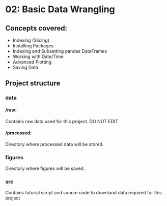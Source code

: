 # 02: Basic Data Wrangling

## Concepts covered:

* Indexing (Slicing)
* Installing Packages
* Indexing and Subsetting pandas DataFrames
* Working with Date/Time
* Advanced Plotting
* Saving Data

## Project structure

### data

#### /raw:
Contains raw data used for this project. DO NOT EDIT  
#### /processed:
Directory where processed data will be stored.

### figures
Directory where figures will be saved.

### src
Contains tutorial script and source code to downlaod data required for this project
